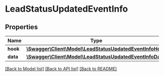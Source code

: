 # LeadStatusUpdatedEventInfo

## Properties
Name | Type | Description | Notes
------------ | ------------- | ------------- | -------------
**hook** | [**\Swagger\Client\Model\LeadStatusUpdatedEventInfoHook**](LeadStatusUpdatedEventInfoHook.md) |  | [optional] 
**data** | [**\Swagger\Client\Model\LeadStatusUpdatedEventInfoData**](LeadStatusUpdatedEventInfoData.md) |  | [optional] 

[[Back to Model list]](../README.md#documentation-for-models) [[Back to API list]](../README.md#documentation-for-api-endpoints) [[Back to README]](../README.md)

